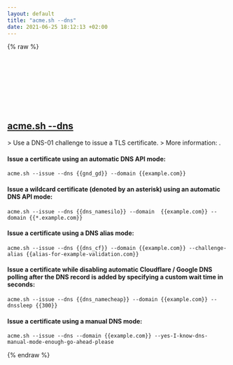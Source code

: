 ```yaml
---
layout: default
title: "acme.sh --dns"
date: 2021-06-25 18:12:13 +02:00
---
```

{% raw %}
<h2 id="acme.sh---dns">
  <a href="/en/common/acme.sh-dns.html">acme.sh --dns</a> <a href="#acme.sh---dns"><svg class="icon">
    <use href="/assets/images/unicode_sprite.svg#link" />
  </svg></a>
</h2>
> Use a DNS-01 challenge to issue a TLS certificate.
> More information: <https://github.com/acmesh-official/acme.sh/wiki>.

#### Issue a certificate using an automatic DNS API mode:
```shell
acme.sh --issue --dns {{gnd_gd}} --domain {{example.com}}
```
#### Issue a wildcard certificate (denoted by an asterisk) using an automatic DNS API mode:
```shell
acme.sh --issue --dns {{dns_namesilo}} --domain  {{example.com}} --domain {{*.example.com}}
```
#### Issue a certificate using a DNS alias mode:
```shell
acme.sh --issue --dns {{dns_cf}} --domain {{example.com}} --challenge-alias {{alias-for-example-validation.com}}
```
#### Issue a certificate while disabling automatic Cloudflare / Google DNS polling after the DNS record is added by specifying a custom wait time in seconds:
```shell
acme.sh --issue --dns {{dns_namecheap}} --domain {{example.com}} --dnssleep {{300}}
```
#### Issue a certificate using a manual DNS mode:
```shell
acme.sh --issue --dns --domain {{example.com}} --yes-I-know-dns-manual-mode-enough-go-ahead-please
```
{% endraw %}